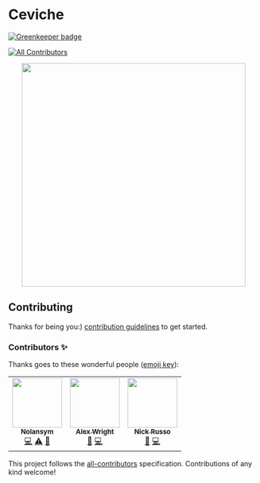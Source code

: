 # Ceviche

[![Greenkeeper badge](https://badges.greenkeeper.io/Jordan-Gilliam/ceviche.svg)](https://greenkeeper.io/)

<!-- ALL-CONTRIBUTORS-BADGE:START - Do not remove or modify this section -->
[![All Contributors](https://img.shields.io/badge/all_contributors-3-orange.svg?style=flat-square)](#contributors-)
<!-- ALL-CONTRIBUTORS-BADGE:END -->

<p align="center"><img src="https://raw.githubusercontent.com/nrwl/nx/master/nx-logo.png" width="450"></p>

## Contributing

Thanks for being you:)
[contribution guidelines](./CONTRIBUTING.md) to get started.

### Contributors ✨

Thanks goes to these wonderful people ([emoji key](https://allcontributors.org/docs/en/emoji-key)):

<!-- ALL-CONTRIBUTORS-LIST:START - Do not remove or modify this section -->
<!-- prettier-ignore-start -->
<!-- markdownlint-disable -->
<table>
  <tr>
    <td align="center"><a href="https://github.com/Jordan-Gilliam"><img src="https://avatars0.githubusercontent.com/u/25993686?v=4" width="100px;" alt=""/><br /><sub><b>Nolansym</b></sub></a><br /><a href="https://github.com/Jordan-Gilliam/ceviche/commits?author=Jordan-Gilliam" title="Code">💻</a> <a href="https://github.com/Jordan-Gilliam/ceviche/commits?author=Jordan-Gilliam" title="Tests">⚠️</a> <a href="https://github.com/Jordan-Gilliam/ceviche/commits?author=Jordan-Gilliam" title="Documentation">📖</a></td>
    <td align="center"><a href="https://github.com/SketchLagoon"><img src="https://avatars1.githubusercontent.com/u/25992647?v=4" width="100px;" alt=""/><br /><sub><b>Alex Wright</b></sub></a><br /><a href="#design-SketchLagoon" title="Design">🎨</a> <a href="https://github.com/Jordan-Gilliam/ceviche/commits?author=SketchLagoon" title="Code">💻</a></td>
    <td align="center"><a href="https://github.com/nrusso21"><img src="https://avatars3.githubusercontent.com/u/20672154?v=4" width="100px;" alt=""/><br /><sub><b>Nick Russo</b></sub></a><br /><a href="https://github.com/Jordan-Gilliam/ceviche/commits?author=nrusso21" title="Documentation">📖</a> <a href="https://github.com/Jordan-Gilliam/ceviche/commits?author=nrusso21" title="Code">💻</a></td>
  </tr>
</table>

<!-- markdownlint-enable -->
<!-- prettier-ignore-end -->
<!-- ALL-CONTRIBUTORS-LIST:END -->

This project follows the [all-contributors](https://github.com/all-contributors/all-contributors) specification. Contributions of any kind welcome!
